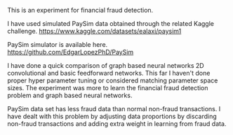 This is an experiment for financial fraud detection.

I have used simulated PaySim data obtained through the related Kaggle challenge.
https://www.kaggle.com/datasets/ealaxi/paysim1

PaySim simulator is available here.
https://github.com/EdgarLopezPhD/PaySim

I have done a quick comparison of graph based neural networks 2D convolutional and basic feedforward networks. This far I haven't done proper hyper parameter tuning or considered matching parameter space sizes. 
The experiment was more to learn the financial fraud detection problem and graph based neural networks.

PaySim data set has less fraud data than normal non-fraud transactions. I have dealt with this problem by adjusting data proportions by discarding non-fraud transactions and adding extra weight in learning from fraud data. 
